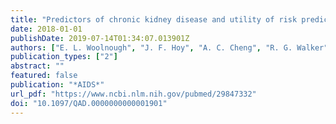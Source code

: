```yaml
---
title: "Predictors of chronic kidney disease and utility of risk prediction scores in HIV-positive individuals"
date: 2018-01-01
publishDate: 2019-07-14T01:34:07.013901Z
authors: ["E. L. Woolnough", "J. F. Hoy", "A. C. Cheng", "R. G. Walker", "A. Chrysostomou", "I. Woolley", "F. Langham", "M. A. Moso", "A. Weeraratne", "J. M. Trevillyan"]
publication_types: ["2"]
abstract: ""
featured: false
publication: "*AIDS*"
url_pdf: "https://www.ncbi.nlm.nih.gov/pubmed/29847332"
doi: "10.1097/QAD.0000000000001901"
---
```



